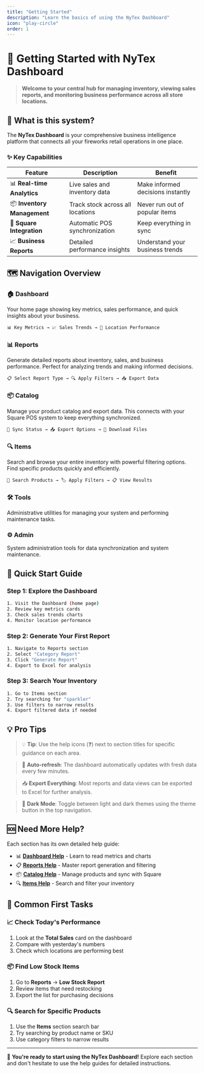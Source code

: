 ```yaml
---
title: "Getting Started"
description: "Learn the basics of using the NyTex Dashboard"
icon: "play-circle"
order: 1
---
```


# 🚀 Getting Started with NyTex Dashboard

> **Welcome to your central hub for managing inventory, viewing sales reports, and monitoring business performance across all store locations.**

## 🎯 What is this system?

The **NyTex Dashboard** is your comprehensive business intelligence platform that connects all your fireworks retail operations in one place.

### ✨ Key Capabilities

| Feature | Description | Benefit |
|---------|-------------|---------|
| 📊 **Real-time Analytics** | Live sales and inventory data | Make informed decisions instantly |
| 📦 **Inventory Management** | Track stock across all locations | Never run out of popular items |
| 🔄 **Square Integration** | Automatic POS synchronization | Keep everything in sync |
| 📈 **Business Reports** | Detailed performance insights | Understand your business trends |

## 🗺️ Navigation Overview

### 🏠 **Dashboard**
Your home page showing key metrics, sales performance, and quick insights about your business.

```
📊 Key Metrics → 📈 Sales Trends → 🏪 Location Performance
```

### 📊 **Reports**  
Generate detailed reports about inventory, sales, and business performance. Perfect for analyzing trends and making informed decisions.

```
📋 Select Report Type → 🔍 Apply Filters → 📥 Export Data
```

### 📦 **Catalog**
Manage your product catalog and export data. This connects with your Square POS system to keep everything synchronized.

```
🔄 Sync Status → 📤 Export Options → 💾 Download Files
```

### 🔍 **Items**
Search and browse your entire inventory with powerful filtering options. Find specific products quickly and efficiently.

```
🔎 Search Products → 🏷️ Apply Filters → 📋 View Results
```

### 🛠️ **Tools**
Administrative utilities for managing your system and performing maintenance tasks.

### ⚙️ **Admin**
System administration tools for data synchronization and system maintenance.

## 🚀 Quick Start Guide

### **Step 1: Explore the Dashboard**
```bash
1. Visit the Dashboard (home page)
2. Review key metrics cards
3. Check sales trends charts
4. Monitor location performance
```

### **Step 2: Generate Your First Report**
```bash
1. Navigate to Reports section
2. Select "Category Report" 
3. Click "Generate Report"
4. Export to Excel for analysis
```

### **Step 3: Search Your Inventory**
```bash
1. Go to Items section
2. Try searching for "sparkler"
3. Use filters to narrow results
4. Export filtered data if needed
```

## 💡 Pro Tips

> 💡 **Tip**: Use the help icons (❓) next to section titles for specific guidance on each area.

> 🔄 **Auto-refresh**: The dashboard automatically updates with fresh data every few minutes.

> 📥 **Export Everything**: Most reports and data views can be exported to Excel for further analysis.

> 🌙 **Dark Mode**: Toggle between light and dark themes using the theme button in the top navigation.

## 🆘 Need More Help?

Each section has its own detailed help guide:

- 📊 [**Dashboard Help**](/help/dashboard) - Learn to read metrics and charts
- 📋 [**Reports Help**](/help/reports) - Master report generation and filtering  
- 📦 [**Catalog Help**](/help/catalog) - Manage products and sync with Square
- 🔍 [**Items Help**](/help/items) - Search and filter your inventory

## 🎯 Common First Tasks

### 📈 **Check Today's Performance**
1. Look at the **Total Sales** card on the dashboard
2. Compare with yesterday's numbers
3. Check which locations are performing best

### 📦 **Find Low Stock Items**
1. Go to **Reports** → **Low Stock Report**
2. Review items that need restocking
3. Export the list for purchasing decisions

### 🔍 **Search for Specific Products**
1. Use the **Items** section search bar
2. Try searching by product name or SKU
3. Use category filters to narrow results

---

🎉 **You're ready to start using the NyTex Dashboard!** Explore each section and don't hesitate to use the help guides for detailed instructions. 